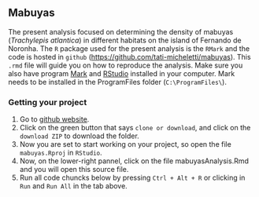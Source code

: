 ## Mabuyas

The present analysis focused on determining the density of mabuyas (*Trachylepis atlantica*) in different habitats on the island of Fernando de Noronha. The `R` package used for the present analysis is the `RMark` and the code is hosted in `github` (https://github.com/tati-micheletti/mabuyas). This `.rmd` file will guide you on how to reproduce the analysis. Make sure you also have program [Mark](http://www.phidot.org/software/mark/docs/book/) and [RStudio](www.rstudio.com) installed in your computer. Mark needs to be installed in the ProgramFiles folder (`C:\ProgramFiles\`).

### Getting your project
1. Go to [github website](https://github.com/tati-micheletti/mabuyas).
2. Click on the green button that says `clone or download`, and click on the `download ZIP` to download the folder.
3. Now you are set to start working on your project, so open the file `mabuyas.Rproj` in `RStudio`. 
4. Now, on the lower-right pannel, click on the file mabuyasAnalysis.Rmd and you will open this source file.
5. Run all code chuncks below by pressing `Ctrl + Alt + R` or clicking in `Run` and `Run All` in the tab above.


